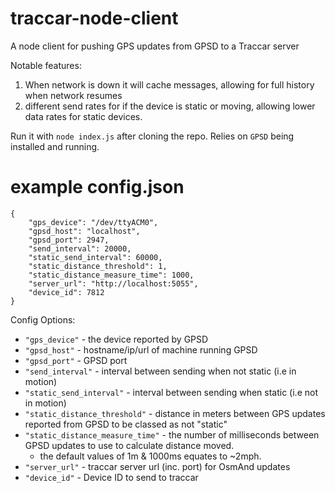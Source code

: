 # traccar-node-client
A node client for pushing GPS updates from GPSD to a Traccar server

Notable features:
1. When network is down it will cache messages, allowing for full history when network resumes
2. different send rates for if the device is static or moving, allowing lower data rates for static devices.

Run it with `node index.js` after cloning the repo. Relies on `GPSD` being installed and running.

# example config.json

    {
        "gps_device": "/dev/ttyACM0",
        "gpsd_host": "localhost",
        "gpsd_port": 2947,
        "send_interval": 20000,
        "static_send_interval": 60000,
        "static_distance_threshold": 1,
        "static_distance_measure_time": 1000,
        "server_url": "http://localhost:5055",
        "device_id": 7812
    }

Config Options:
- `"gps_device"` - the device reported by GPSD
- `"gpsd_host"` - hostname/ip/url of machine running GPSD
- `"gpsd_port"` - GPSD port
- `"send_interval"` - interval between sending when not static (i.e in motion)
- `"static_send_interval"` - interval between sending when static (i.e not in motion)
- `"static_distance_threshold"` - distance in meters between GPS updates reported from GPSD to be classed as not "static"
- `"static_distance_measure_time"` - the number of milliseconds between GPSD updates to use to calculate distance moved.
    - the default values of 1m & 1000ms equates to ~2mph.
- `"server_url"` - traccar server url (inc. port) for OsmAnd updates
- `"device_id"` - Device ID to send to traccar

